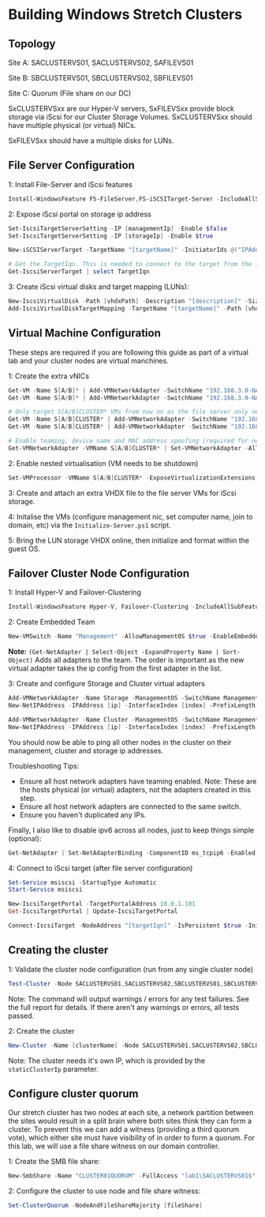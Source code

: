 # Building Windows Stretch Clusters

## Topology

Site A:
SACLUSTERVS01, SACLUSTERVS02, SAFILEVS01

Site B:
SBCLUSTERVS01, SBCLUSTERVS02, SBFILEVS01

Site C:
Quorum (File share on our DC)

SxCLUSTERVSxx are our Hyper-V servers, SxFILEVSxx provide block storage via iScsi for our Cluster Storage Volumes.
SxCLUSTERVSxx should have multiple physical (or virtual) NICs.

SxFILEVSxx should have a multiple disks for LUNs.

## File Server Configuration

1: Install File-Server and iScsi features

```powershell
Install-WindowsFeature FS-FileServer,FS-iSCSITarget-Server -IncludeAllSubfeature -IncludeManagementTools -Restart
```

2: Expose iScsi portal on storage ip address

```powershell
Set-IscsiTargetServerSetting -IP [managementIp] -Enable $false
Set-IscsiTargetServerSetting -IP [storageIp] -Enable $true

New-iSCSIServerTarget -TargetName "[targetName]" -InitiatorIds @("IPAddress:[clustervsxxStorageIp]", ...)

# Get the TargetIqn. This is needed to connect to the target from the initiators.
Get-IscsiServerTarget | select TargetIqn
```

3: Create iScsi virtual disks and target mapping (LUNs):

```powershell
New-IscsiVirtualDisk -Path [vhdxPath] -Description "[description]" -Size [size]GB
Add-IscsiVirtualDiskTargetMapping -TargetName "[targetName]" -Path [vhdxPath]
```

## Virtual Machine Configuration

These steps are required if you are following this guide as part of a virtual lab and your cluster nodes are virtual manchines.

1: Create the extra vNICs

```powershell
Get-VM -Name S[A/B]* | Add-VMNetworkAdapter -SwitchName "192.168.3.0-NATSwitch" -DeviceNaming -Name "vNIC01" 
Get-VM -Name S[A/B]* | Add-VMNetworkAdapter -SwitchName "192.168.3.0-NATSwitch" -DeviceNaming -Name "vNIC02"

# Only target S[A/B]CLUSTER* VMs from now on as the file server only needs two NICs.
Get-VM -Name S[A/B]CLUSTER* | Add-VMNetworkAdapter -SwitchName "192.168.3.0-NATSwitch" -DeviceNaming -Name "vNIC03"
Get-VM -Name S[A/B]CLUSTER* | Add-VMNetworkAdapter -SwitchName "192.168.3.0-NATSwitch" -DeviceNaming -Name "vNIC04"

# Enable teaming, device name and MAC address spoofing (required for nested virtualisation)
Get-VMNetworkAdapter -VMName S[A/B]CLUSTER* | Set-VMNetworkAdapter -AllowTeaming On -MacAddressSpoofing On -DeviceNaming On
```

2: Enable nested virtualisation (VM needs to be shutdown)

```powershell
Set-VMProcessor -VMName S[A/B]CLUSTER* -ExposeVirtualizationExtensions $true
```

3: Create and attach an extra VHDX file to the file server VMs for iScsi storage.

4: Initalise the VMs (configure management nic, set computer name, join to domain, etc) via the `Initialize-Server.ps1` script.

5: Bring the LUN storage VHDX online, then initialize and format within the guest OS.

## Failover Cluster Node Configuration

1: Install Hyper-V and Failover-Clustering

```powershell
Install-WindowsFeature Hyper-V, Failover-Clustering -IncludeAllSubFeature -IncludeManagementTools -Restart
```

2: Create Embedded Team

```powershell
New-VMSwitch -Name "Management" -AllowManagementOS $true -EnableEmbeddedTeaming $true -NetAdapterName (Get-NetAdapter | Select-Object -ExpandProperty Name | Sort-Object)
```

**Note:** `(Get-NetAdapter | Select-Object -ExpandProperty Name | Sort-Object)` Adds all adapters to the team. The order is important as the new virtual adapter takes the ip config from the first adapter in the list.

3: Create and configure Storage and Cluster virtual adapters

```powershell
Add-VMNetworkAdapter -Name Storage -ManagementOS -SwitchName Management
New-NetIPAddress -IPAddress [ip] -InterfaceIndex [index] -PrefixLength [prefixLength]

Add-VMNetworkAdapter -Name Cluster -ManagementOS -SwitchName Management
New-NetIPAddress -IPAddress [ip] -InterfaceIndex [index] -PrefixLength [prefixLength]
```

You should now be able to ping all other nodes in the cluster on their management, cluster and storage ip addresses.

Troubleshooting Tips:

- Ensure all host network adapters have teaming enabled. Note: These are the hosts physical (or virtual) adapters, not the adapters created in this step.
- Ensure all host network adapters are connected to the same switch.
- Ensure you haven't duplicated any IPs.

Finally, I also like to disable ipv6 across all nodes, just to keep things simple (optional):

```powershell
Get-NetAdapter | Set-NetAdapterBinding -ComponentID ms_tcpip6 -Enabled $false
```

4: Connect to iScsi target (after file server configuration)

```powershell
Set-Service msiscsi -StartupType Automatic
Start-Service msiscsi

New-IscsiTargetPortal -TargetPortalAddress 10.0.1.101
Get-IscsiTargetPortal | Update-IscsiTargetPortal

Connect-IscsiTarget -NodeAddress "[targetIqn]" -IsPersistent $true -InitiatorPortalAddress [storageIpAddress] -TargetPortalAddress [fileServerStorageIpAddress]
```

## Creating the cluster

1: Validate the cluster node configuration (run from any single cluster node)

```powershell
Test-Cluster -Node SACLUSTERVS01,SACLUSTERVS02,SBCLUSTERVS01,SBCLUSTERVS02
```

Note: The command will output warnings / errors for any test failures. See the full report for details.
If there aren't any warnings or errors, all tests passed.

2: Create the cluster

```powershell
New-Cluster -Name [clusterName] -Node SACLUSTERVS01,SACLUSTERVS02,SBCLUSTERVS01,SBCLUSTERVS02 -StaticAddress [staticClusterIp]
```

Note: The cluster needs it's own IP, which is provided by the `staticClusterIp` parameter.

## Configure cluster quorum

Our stretch cluster has two nodes at each site, a network partition between the sites would result in a split brain where both sites think they can form a cluster.
To prevent this we can add a witness (providing a third quorum vote), which either site must have visibility of in order to form a quorum. For this lab, we will use a file share witness on our domain controller.

1: Create the SMB file share:

```powershell
New-SmbShare -Name "CLUSTER01QUORUM" -FullAccess "lab1\SACLUSTERVS01$","lab1\SACLUSTERVS02$","lab1\SBCLUSTERVS01$","lab1\SBCLUSTERVS02$" -Path [path]
```

2: Configure the cluster to use node and file share witness:

```powershell
Set-ClusterQuorum -NodeAndFileShareMajority [fileShare]
```
